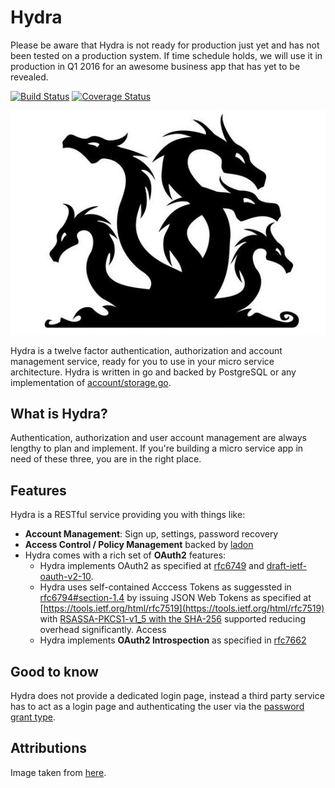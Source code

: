 # Hydra

Please be aware that Hydra is not ready for production just yet and has not been tested on a production system. If time schedule holds, we will use it in production in Q1 2016 for an awesome business app that has yet to be revealed.

[![Build Status](https://travis-ci.org/ory-am/hydra.svg)](https://travis-ci.org/ory-am/hydra)
[![Coverage Status](https://coveralls.io/repos/ory-am/hydra/badge.svg?branch=master&service=github)](https://coveralls.io/github/ory-am/hydra?branch=master)

![Hydra](hydra.png)

Hydra is a twelve factor authentication, authorization and account management service, ready for you to use in your micro service architecture.
Hydra is written in go and backed by PostgreSQL or any implementation of [account/storage.go](account/storage.go).

## What is Hydra?

Authentication, authorization and user account management are always lengthy to plan and implement. If you're building a micro service app
in need of these three, you are in the right place.

## Features

Hydra is a RESTful service providing you with things like:

* **Account Management**: Sign up, settings, password recovery
* **Access Control / Policy Management** backed by [ladon](https://github.com/ory-am/ladon)
* Hydra comes with a rich set of **OAuth2** features:
  * Hydra implements OAuth2 as specified at [rfc6749](http://tools.ietf.org/html/rfc6749) and [draft-ietf-oauth-v2-10](http://tools.ietf.org/html/draft-ietf-oauth-v2-10).
  * Hydra uses self-contained Acccess Tokens as suggessted in [rfc6794#section-1.4](http://tools.ietf.org/html/rfc6749#section-1.4) by issuing JSON Web Tokens as specified at
   [https://tools.ietf.org/html/rfc7519](https://tools.ietf.org/html/rfc7519) with [RSASSA-PKCS1-v1_5 with the SHA-256](https://tools.ietf.org/html/rfc7519#section-8) supported reducing overhead significantly. Access
  * Hydra implements **OAuth2 Introspection** as specified in [rfc7662](https://tools.ietf.org/html/rfc7662)

## Good to know

Hydra does not provide a dedicated login page, instead a third party service has to act as a login page
and authenticating the user via the [password grant type](https://aaronparecki.com/articles/2012/07/29/1/oauth2-simplified#others).

## Attributions

Image taken from [here](https://www.flickr.com/photos/pathfinderlinden/7161293044/).
